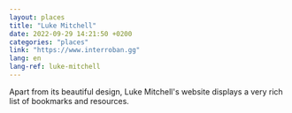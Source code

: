 ```yaml
---
layout: places
title: "Luke Mitchell"
date: 2022-09-29 14:21:50 +0200
categories: "places"
link: "https://www.interroban.gg"
lang: en
lang-ref: luke-mitchell
---
```

Apart from its beautiful design, Luke Mitchell's website displays a very rich list of bookmarks and resources.
